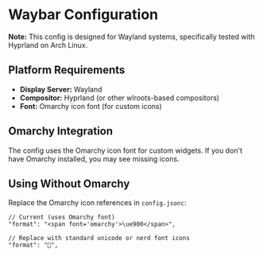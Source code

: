 # Waybar Configuration

**Note:** This config is designed for Wayland systems, specifically tested with Hyprland on Arch Linux.

## Platform Requirements

- **Display Server:** Wayland
- **Compositor:** Hyprland (or other wlroots-based compositors)
- **Font:** Omarchy icon font (for custom icons)

## Omarchy Integration

The config uses the Omarchy icon font for custom widgets. If you don't have Omarchy installed, you may see missing icons.

## Using Without Omarchy

Replace the Omarchy icon references in `config.jsonc`:
```jsonc
// Current (uses Omarchy font)
"format": "<span font='omarchy'>\ue900</span>",

// Replace with standard unicode or nerd font icons
"format": "󰍹",
```
